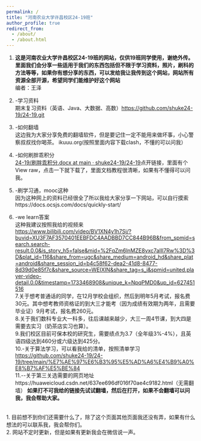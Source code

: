 ```yaml
---
permalink: /
title: "河南农业大学许昌校区24-19班"
author_profile: true
redirect_from: 
  - /about/
  - /about.html
---
```




 1. **这是河南农业大学许昌校区24-19班的网站，仅供19班同学使用，谢绝外传。里面我们会分享一些适用于我们的东西包括但不限于学习资料，照片，刷科的方法等等，如果你有想分享的东西，可以发给我让我传到这个网站，网站所有资源全部开源，希望同学们能维护好这个网站**
   <br>编者：王泽
 2. -学习资料<br>
    期末复习资料（英语、Java、大数据、高数）https://github.com/shuke24-19/24-19.git

 

 1. -如何翻墙<br>
    这边我为大家分享免费的翻墙软件，但是要记住一定不能用来做坏事，小心警察叔叔找你喝茶。 ikuuu.org(按照里面内容下载clash，不懂的可以问我） 
 3. -如何刷胖乖积分<br>
  [24-19/刷胖乖积分.docx at        main ·        shuke24-19/24-19](https://github.com/shuke24-19/24-19/blob/main/%E5%88%B7%E8%83%96%E4%B9%96%E7%A7%AF%E5%88%86.docx)点开链接，里面有个View raw，点击一下就下载了，里面文档教程很清晰，如果有不懂得可以问我。
 5. -刷学习通，mooc这种<br>
    因为这种网上的资料已经很全了所以我给大家分享一下网站，可以自行摸索https://docs.ocsjs.com/docs/quickly-start/<br>
 6. -we learn答案<br>
    这种我建议按照我给的视频来<br> https://www.bilibili.com/video/BV1XN4y1h7Sj/?buvid=XU3F7AF3570401EEBFDC4AADBBD7CC844B96B&from_spmid=search.search-result.0.0&is_story_h5=false&mid=%2FqZm6lnMZE8vxc7aIIl7Rw%3D%3D&plat_id=116&share_from=ugc&share_medium=android_hd&share_plat=android&share_session_id=b4c58f62-dea2-41d8-8477-8d39d0e85f7c&share_source=WEIXIN&share_tag=s_i&spmid=united.player-video-detail.0.0&timestamp=1733468908&unique_k=NpqPMD0&up_id=627451516 <br>
 7.关于想考普通话的同学，在12月学校会组织，然后到明年5月考试，报名费30元。其中想考教师资格证的到大三才能考（因为成绩有效期为两年，且需要毕业证）9月考试，报名费260元。<br>
 8.关于我们数科专业大一科多，往后课越来越少，大三一周4节课，到大四是需要去实习（奶茶店实习也算）。<br>
 9.我们校区目前可保本校的研究生，需要绩点为3.7（全年级3%-4%），且英语四级达到460分或六级达到425分。<br>
 10.-关于算法学习，可以看我给的清单，按照清单学习<br>
 https://github.com/shuke24-19/24-19/tree/main/%E7%AE%97%E6%B3%95%E5%AD%A6%E4%B9%A0%E8%B7%AF%E5%BE%84<br>
 11.--关于第三关选需要的网页地址https://huaweicloud.csdn.net/637ee696df016f70ae4c9182.html（无需翻墙）
**如果打不可我给的链接先试试翻墙，然后在打开，如果不会翻墙可以问我，我会帮助大家。**
<br>
 1. 目前想不到你们还需要什么了，除了这个页面其他页面我还没有弄，如果有什么想法的可以联系我，我会帮你们。<br>
 2. 网站不定时更新，但是如果有更新我会在微信说一声。
